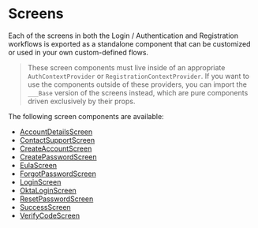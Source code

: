 # Screens

Each of the screens in both the Login / Authentication  and Registration workflows is exported as a standalone component that can be customized or used in your own custom-defined flows.

> These screen components must live inside of an appropriate `AuthContextProvider` or `RegistrationContextProvider`. If you want to use the components outside of these providers, you can import the `___Base` version of the screens instead, which are pure components driven exclusively by their props.

The following screen components are available:

- [AccountDetailsScreen](./account-details.md)
- [ContactSupportScreen](./contact.md)
- [CreateAccountScreen](./create-account.md)
- [CreatePasswordScreen](./create-password.md)
- [EulaScreen](./eula.md)
- [ForgotPasswordScreen](./forgot-password.md)
- [LoginScreen](./login.md)
- [OktaLoginScreen](./okta-login.md)
- [ResetPasswordScreen](./reset-password.md)
- [SuccessScreen](./success.md)
- [VerifyCodeScreen](./verify-code.md)